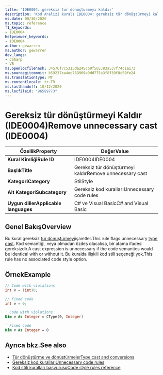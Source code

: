 ```yaml
---
title: 'IDE0004: gereksiz tür dönüştürmeyi kaldır'
description: 'Kod Analizi kuralı IDE0004: gereksiz tür dönüştürmeyi kaldır hakkında bilgi edinin'
ms.date: 09/30/2020
ms.topic: reference
f1_keywords:
- IDE0004
helpviewer_keywords:
- IDE0004
author: gewarren
ms.author: gewarren
dev_langs:
- CSharp
- VB
ms.openlocfilehash: 34576f7c5315da245cb0f565383a537f74c1a173
ms.sourcegitcommit: b59237ca4ec763969a0dd775a3f8f39f8c59fe24
ms.translationtype: MT
ms.contentlocale: tr-TR
ms.lasthandoff: 10/12/2020
ms.locfileid: "96589773"
---
```

# <a name="remove-unnecessary-cast-ide0004"></a><span data-ttu-id="a6a9b-103">Gereksiz tür dönüştürmeyi Kaldır (IDE0004)</span><span class="sxs-lookup"><span data-stu-id="a6a9b-103">Remove unnecessary cast (IDE0004)</span></span>

|<span data-ttu-id="a6a9b-104">Özellik</span><span class="sxs-lookup"><span data-stu-id="a6a9b-104">Property</span></span>|<span data-ttu-id="a6a9b-105">Değer</span><span class="sxs-lookup"><span data-stu-id="a6a9b-105">Value</span></span>|
|-|-|
| <span data-ttu-id="a6a9b-106">**Kural Kimliği**</span><span class="sxs-lookup"><span data-stu-id="a6a9b-106">**Rule ID**</span></span> | <span data-ttu-id="a6a9b-107">IDE0004</span><span class="sxs-lookup"><span data-stu-id="a6a9b-107">IDE0004</span></span> |
| <span data-ttu-id="a6a9b-108">**Başlık**</span><span class="sxs-lookup"><span data-stu-id="a6a9b-108">**Title**</span></span> | <span data-ttu-id="a6a9b-109">Gereksiz tür dönüştürmeyi kaldır</span><span class="sxs-lookup"><span data-stu-id="a6a9b-109">Remove unnecessary cast</span></span> |
| <span data-ttu-id="a6a9b-110">**Kategori**</span><span class="sxs-lookup"><span data-stu-id="a6a9b-110">**Category**</span></span> | <span data-ttu-id="a6a9b-111">Stil</span><span class="sxs-lookup"><span data-stu-id="a6a9b-111">Style</span></span> |
| <span data-ttu-id="a6a9b-112">**Alt Kategori**</span><span class="sxs-lookup"><span data-stu-id="a6a9b-112">**Subcategory**</span></span> | <span data-ttu-id="a6a9b-113">Gereksiz kod kuralları</span><span class="sxs-lookup"><span data-stu-id="a6a9b-113">Unnecessary code rules</span></span> |
| <span data-ttu-id="a6a9b-114">**Uygun diller**</span><span class="sxs-lookup"><span data-stu-id="a6a9b-114">**Applicable languages**</span></span> | <span data-ttu-id="a6a9b-115">C# ve Visual Basic</span><span class="sxs-lookup"><span data-stu-id="a6a9b-115">C# and Visual Basic</span></span> |

## <a name="overview"></a><span data-ttu-id="a6a9b-116">Genel Bakış</span><span class="sxs-lookup"><span data-stu-id="a6a9b-116">Overview</span></span>

<span data-ttu-id="a6a9b-117">Bu kural gereksiz [tür dönüştürmeyi](../../../csharp/programming-guide/types/casting-and-type-conversions.md)işaretler.</span><span class="sxs-lookup"><span data-stu-id="a6a9b-117">This rule flags unnecessary [type cast](../../../csharp/programming-guide/types/casting-and-type-conversions.md).</span></span> <span data-ttu-id="a6a9b-118">Kod semantiği, veya olmadan özdeş olacaksa, bir atama ifadesi gereksizdir.</span><span class="sxs-lookup"><span data-stu-id="a6a9b-118">A cast expression is unnecessary if the code semantics would be identical with or without it.</span></span> <span data-ttu-id="a6a9b-119">Bu kuralda ilişkili kod stili seçeneği yok.</span><span class="sxs-lookup"><span data-stu-id="a6a9b-119">This rule has no associated code style option.</span></span>

## <a name="example"></a><span data-ttu-id="a6a9b-120">Örnek</span><span class="sxs-lookup"><span data-stu-id="a6a9b-120">Example</span></span>

```csharp
// Code with violations
int v = (int)0;

// Fixed code
int v = 0;
```

```vb
' Code with violations
Dim v As Integer = CType(0, Integer)

' Fixed code
Dim v As Integer = 0
```

## <a name="see-also"></a><span data-ttu-id="a6a9b-121">Ayrıca bkz.</span><span class="sxs-lookup"><span data-stu-id="a6a9b-121">See also</span></span>

- [<span data-ttu-id="a6a9b-122">Tür dönüştürme ve dönüştürmeler</span><span class="sxs-lookup"><span data-stu-id="a6a9b-122">Type cast and conversions</span></span>](../../../csharp/programming-guide/types/casting-and-type-conversions.md)
- [<span data-ttu-id="a6a9b-123">Gereksiz kod kuralları</span><span class="sxs-lookup"><span data-stu-id="a6a9b-123">Unnecessary code rules</span></span>](unnecessary-code-rules.md)
- [<span data-ttu-id="a6a9b-124">Kod stili kuralları başvurusu</span><span class="sxs-lookup"><span data-stu-id="a6a9b-124">Code style rules reference</span></span>](index.md)
